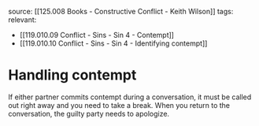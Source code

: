 source: [[125.008 Books - Constructive Conflict - Keith Wilson]]
tags: 
relevant: 
- [[119.010.09 Conflict - Sins - Sin 4 - Contempt]]
- [[119.010.10 Conflict - Sins - Sin 4 - Identifying contempt]]

# Handling contempt

If either partner commits contempt during a conversation, it must be called out right away and you need to take a break. When you return to the conversation, the guilty party needs to apologize.
